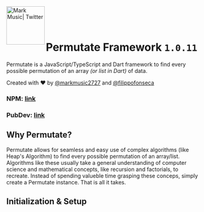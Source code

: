 <img align="left" alt="Mark Music| Twitter" width="100px" src="https://i.ibb.co/tMhqBMs/permutate.png" /> 

<br>
<br>
<br>

# Permutate Framework `1.0.11`

Permutate is a JavaScript/TypeScript and Dart framework to find every possible permutation of an array _(or list in Dart)_ of data.

Created with ❤️ by [@markmusic2727](https://twitter.com/MarkMusic2727) and [@filippofonseca](https://twitter.com/FilippoFonseca) 

### __NPM: [link](https://twitter.com/MarkMusic2727)__
### __PubDev: [link](https://twitter.com/MarkMusic2727)__

## Why Permutate?

Permutate allows for seamless and easy use of complex algorithms (like Heap's Algorithm) to find every possible permutation of an array/list. Algorithms like these usually take a general understanding of computer science and mathematical concepts, like recursion and factorials, to recreate. Instead of spending valueble time grasping these conceps, simply create a Permutate instance. That is all it takes.


## Initialization & Setup
